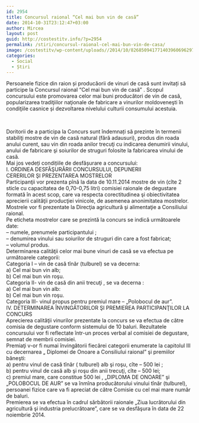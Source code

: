 ```yaml
---
id: 2954
title: Concursul raional “Cel mai bun vin de casă”
date: 2014-10-31T23:12:47+03:00
author: Mircea
layout: post
guid: http://costestitv.info/?p=2954
permalink: /stiri/concursul-raional-cel-mai-bun-vin-de-casa/
image: /costestitv/wp-content/uploads//2014/10/826850941771403960696297-1-590_440.jpg
categories:
  - Social
  - Știri
---
```

<div>
  Persoanele fizice din raion și producăorii de vinuri de casă sunt invitați să participe la Concursul raional “Cel mai bun vin de casă” .<!--more--> Scopul concursului este promovarea celor mai buni producători de vin de casă, popularizarea tradiţiilor naţionale de fabricare a vinurilor moldoveneşti în condiţiile casnice și dezvoltarea nivelului culturii consumului acestuia.
</div>

&nbsp;

<div>
</div>

<div>
  Doritorii de a participa la Concurs sunt îndemnați să prezinte în termenii stabiliţi mostre de vin de casă natural (fără adausuri), produs din roada anului curent, sau vin din roada anilor trecuţi cu indicarea denumirii vinului, anului de fabricare şi soiurilor de struguri folosite la fabricarea vinului de casă.
</div>

<div>
</div>

<div>
  Mai jos vedeți condițiile de desfășurare a concursului:
</div>

<div>
</div>

<div>
  I. ORDINEA DESFĂŞURĂRII CONCURSULUI, DEPUNERII
</div>

<div>
  CERERILOR ŞI PREZENTAREA MOSTRELOR
</div>

<div>
</div>

<div>
  Participanţii vor prezenta pînă la data de 10.11.2014 mostre de vin (cîte 2 sticle cu capacitatea de 0,70-0,75 litri) comisiei raionale de degustare formată în acest scop, care va respecta corectitudinea şi obiectivitatea aprecierii calităţii producţiei vinicole, de asemenea anonimitatea mostrelor. Mostrele vor fi prezentate la Direcţia agricultură şi alimentaţie a Consiliului raional.
</div>

<div>
</div>

<div>
  Pe eticheta mostrelor care se prezintă la concurs se indică următoarele date:
</div>

<div>
  &#8211; numele, prenumele participantului ;
</div>

<div>
  &#8211; denumirea vinului sau soiurilor de struguri din care a fost fabricat;
</div>

<div>
  &#8211; volumul produs.
</div>

<div>
</div>

<div>
  Determinarea calităţii celor mai bune vinuri de casă se va efectua pe următoarele categorii:
</div>

<div>
</div>

<div>
  Categoria I &#8211; vin de casă tînăr (tulburel) se va decerna:
</div>

<div>
  a) Cel mai bun vin alb;
</div>

<div>
  b) Cel mai bun vin roşu.
</div>

<div>
  Categoria II- vin de casă din anii trecuţi , se va decerna :
</div>

<div>
  a) Cel mai bun vin alb:
</div>

<div>
  b) Cel mai bun vin roşu.
</div>

<div>
  Categoria III- vinul propus pentru premiul mare – „Polobocul de aur”.
</div>

<div>
</div>

<div>
  IV. DETERMINAREA ÎNVINGĂTORILOR ŞI PREMIEREA PARTICIPANŢILOR LA CONCURS
</div>

<div>
</div>

<div>
  Aprecierea calităţii vinurilor prezentate la concurs se va efectua de către comisia de degustare conform sistemului de 10 baluri. Rezultatele concursului vor fi reflectate într-un proces verbal al comisiei de degustare, semnat de membrii comisiei.
</div>

<div>
</div>

<div>
  Premiaţi v-or fi numai învingătorii fiecărei categorii enumerate la capitolul III cu decernarea „ Diplomei de Onoare a Consiliului raional” şi premiilor băneşti:
</div>

<div>
  a) pentru vinul de casă tînăr ( tulburel) alb şi roşu, cîte – 500 lei ;
</div>

<div>
  b) pentru vinul de casă alb şi roşu din anii trecuţi, cîte &#8211; 500 lei;
</div>

<div>
  c) premiul mare, care constitue 500 lei , „DIPLOMA DE ONOARE” şi „POLOBOCUL DE AUR” se va înmîna producătorului vinului tînăr (tulburel), persoanei fizice care va fi apreciat de către Comisie cu cel mai mare număr de baluri.
</div>

<div>
</div>

<div>
  Premierea se va efectua în cadrul sărbătorii raionale „Ziua lucrătorului din agricultură şi industria prelucrătoare”, care se va desfăşura în data de 22 noiembrie 2014.
</div>